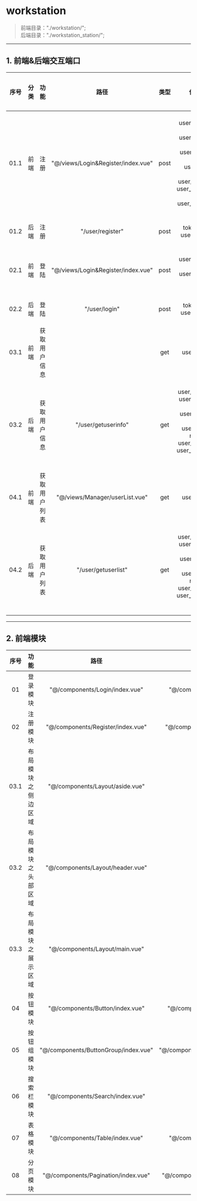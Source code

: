 # workstation
> 前端目录："./workstation/";<br>
> 后端目录："./workstation_station/";<br>
---
## 1. 前端&后端交互端口
| 序号 | 分类 | 功能 | 路径 | 类型 | 传递参数 | 完成情况 |
|:----:|:----:|:----:|:----:|:----:|:----:|:----:|
| 01.1 | 前端 | 注册 | "@/views/Login&Register/index.vue" | post | {<br>user_username: string;<br>user_password: string;<br>user_realname: string;<br>user_avatar: string;<br>user_unit: string;<br>user_department: string;<br>user_permission;<br>} | √ |
| 01.2 | 后端 | 注册 | "/user/register" | post | {<br>token: string;<br>user_id: string;<br>} | √ |
| 02.1 | 前端 | 登陆 | "@/views/Login&Register/index.vue" |  post | {<br>user_username: string;<br>user_password: string;<br>} | √ |
| 02.2 | 后端 | 登陆 | "/user/login" | post | {<br>token: string;<br>user_id: string;<br>} | √ |
| 03.1 | 前端 | 获取用户信息 |  | get | {<br>userId: string;<br>} | √ |
| 03.2 | 后端 | 获取用户信息 | "/user/getuserinfo" | get | {<br>user_id: number;<br>user_username: string;<br>user_realname: string;<br>user_isActive: number;<br>user_unit: string;<br>user_department: string;<br>} | √ |
| 04.1 | 前端 | 获取用户列表 | "@/views/Manager/userList.vue" | get | {<br>userId: string;<br>} | √ |
| 04.2 | 后端 | 获取用户列表 | "/user/getuserlist" | get | [{<br>user_id: number;<br>user_username: string;<br>user_realname: string;<br>user_isActive: number;<br>user_unit: string;<br>user_department: string;<br>}] | √ |
---
## 2. 前端模块
| 序号 | 功能 | 路径 | 类型 | 完成情况 |
|:----:|:----:|:----:|:----:|:----:|
| 01 | 登录模块 | "@/components/Login/index.vue" | "@/components/Login/type.ts" | √ |
| 02 | 注册模块 | "@/components/Register/index.vue" | "@/components/Register/type.ts" | √ |
| 03.1 | 布局模块之侧边区域 | "@/components/Layout/aside.vue" |  | √ |
| 03.2 | 布局模块之头部区域 | "@/components/Layout/header.vue" |  | √ |
| 03.3 | 布局模块之展示区域 | "@/components/Layout/main.vue" |  | √ |
| 04 | 按钮模块 | "@/components/Button/index.vue" | "@/components/Button/type.ts" | 0 |
| 05 | 按钮组模块 | "@/components/ButtonGroup/index.vue" | "@/components/ButtonGroup/type.ts" | 50% |
| 06 | 搜索栏模块 | "@/components/Search/index.vue" |  | 50% |
| 07 | 表格模块 | "@/components/Table/index.vue" | "@/components/Table/type.ts" | √ |
| 08 | 分页模块 | "@/components/Pagination/index.vue" | "@/components/Pagination/type.ts" | √ |
